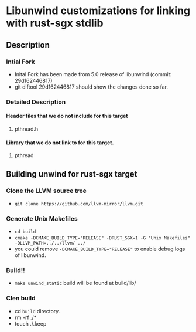 # Libunwind customizations for linking with rust-sgx stdlib

## Description
### Intial Fork
* Inital Fork has been made from 5.0 release of libunwind (commit: 29d162446817)
* git diftool 29d162446817     should show the changes done so far.
### Detailed Description
#### Header files that we do not include for this target
1. pthread.h
#### Library that we do not link to for this target.
1. pthread

## Building unwind for rust-sgx target

### Clone the LLVM source tree
* `git clone https://github.com/llvm-mirror/llvm.git`
### Generate Unix Makefiles
* `cd build`
* `cmake -DCMAKE_BUILD_TYPE="RELEASE" -DRUST_SGX=1 -G "Unix Makefiles" -DLLVM_PATH=../../llvm/ ../`
* you could remove `-DCMAKE_BUILD_TYPE="RELEASE"` to enable debug logs of libunwind.
### Build!!
* `make unwind_static`
     build will be found at build/lib/
### Clen build
* cd `build` directory.
* rm -rf ./*
* touch ./.keep
